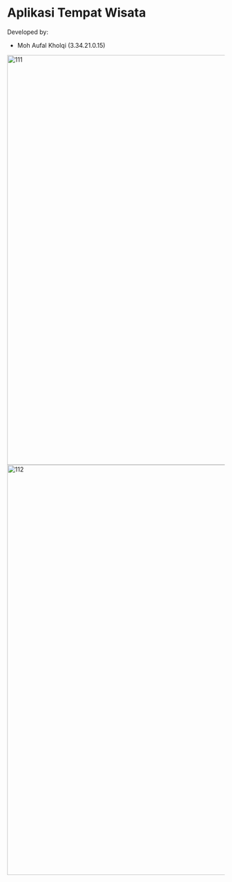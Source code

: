 # Aplikasi Tempat Wisata

Developed by:

- Moh Aufal Kholqi (3.34.21.0.15)
<img width="947" alt="111" src="https://user-images.githubusercontent.com/46641554/211213148-2f5a6b78-bc81-4b2b-90b7-7200ae6eb3fe.png">
<img width="948" alt="112" src="https://user-images.githubusercontent.com/46641554/211213152-bba801fb-6fb5-49ea-b545-ae8f283f7479.png">
